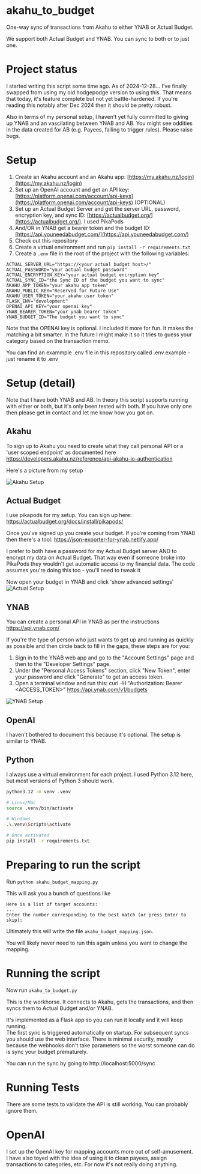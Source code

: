 # akahu_to_budget
One-way sync of transactions from Akahu to either YNAB or Actual Budget.

We support both Actual Budget and YNAB.  You can sync to both or to just one.

# Project status

I started writing this script some time ago. As of 2024-12-28... I've finally swapped from using my old hodgepodge version to using this.
That means that today, it's feature complete but not yet battle-hardened.  If you're reading this notably after Dec 2024 then it should be pretty robust.

Also in terms of my personal setup, I haven't yet fully committed to giving up YNAB and an vascilating between YNAB and AB.  You might see oddities in the data 
created for AB (e.g. Payees, failing to trigger rules).  Please raise bugs.

# Setup

1. Create an Akahu account and an Akahu app: [https://my.akahu.nz/login](https://my.akahu.nz/login)
2. Set up an OpenAI account and get an API key: [https://platform.openai.com/account/api-keys](https://platform.openai.com/account/api-keys) (OPTIONAL)
3. Set up an Actual Budget Server and get the server URL, password, encryption key, and sync ID: [https://actualbudget.org/](https://actualbudget.org/).  I used PikaPods
4. And/OR in YNAB get a bearer token and the budget ID: [https://api.youneedabudget.com/](https://api.youneedabudget.com/)
5. Check out this repository
6. Create a virtual environment and run `pip install -r requirements.txt`
7. Create a `.env` file in the root of the project with the following variables:
```
ACTUAL_SERVER_URL="https://<your actual budget host>/"
ACTUAL_PASSWORD="your actual budget password"
ACTUAL_ENCRYPTION_KEY="your actual budget encryption key"
ACTUAL_SYNC_ID="the Sync ID of the budget you want to sync"
AKAHU_APP_TOKEN="your akahu app token"
AKAHU_PUBLIC_KEY="Reserved for Future Use"
AKAHU_USER_TOKEN="your akahu user token"
FLASK_ENV="development"
OPENAI_API_KEY="your openai key"
YNAB_BEARER_TOKEN="your ynab bearer token"
YNAB_BUDGET_ID="The budget you want to sync"
```
Note that the OPENAI key is optional.  I included it more for fun.  It makes the matching a bit smarter.  In the future
I might make it so it tries to guess your category based on the transaction memo.

You can find an exammple .env file in this repository called .env.example - just rename it to .env

# Setup (detail)

Note that I have both YNAB and AB.  In theory this script supports running with either or both, but it's only been
tested with both.  If you have only one then please get in contact and let me know how you got on.

## Akahu 
To sign up to Akahu you need to create what they call personal API or a 'user scoped endpoint' as documented here
https://developers.akahu.nz/reference/api-akahu-io-authentication

Here's a picture from my setup

![Akahu Setup](documentation/akahu_setup.png)

## Actual Budget

I use pikapods for my setup.  You can sign up here: https://actualbudget.org/docs/install/pikapods/

Once you've signed up you create your budget.  If you're coming from YNAB then there's a tool: https://json-exporter-for-ynab.netlify.app/

I prefer to both have a password for my Actual Budget server AND to encrypt my data on Actual Budget.  That way even if
someone broke into PikaPods they wouldn't get automatic access to my financial data.  The code assumes you're doing this
too - you'll need to tweak it 

Now open your budget in YNAB and click 'show advanced settings'
![Actual Setup](documentation/actual_setup.png)

## YNAB

You can create a personal API in YNAB as per the instructions https://api.ynab.com/

If you're the type of person who just wants to get up and running as quickly as possible and then circle back to fill in the gaps, these steps are for you:

1. Sign in to the YNAB web app and go to the "Account Settings" page and then to the "Developer Settings" page. 
2. Under the "Personal Access Tokens" section, click "New Token", enter your password and click "Generate" to get an access token.
3. Open a terminal window and run this:
curl -H "Authorization: Bearer <ACCESS_TOKEN>" https://api.ynab.com/v1/budgets

![YNAB Setup](documentation/ynab_setup.png)

## OpenAI

I haven't bothered to document this because it's optional.  The setup is similar to YNAB.

## Python

I always use a virtual environment for each project. I used Python 3.12 here, but most versions of Python 3 should work.

```bash
python3.12 -m venv .venv

# Linux/Mac
source .venv/bin/activate

# Windows
.\.venv\Scripts\activate

# Once activated
pip install -r requirements.txt
```

# Preparing to run the script

Run `python akahu_budget_mapping.py`

This will ask you a bunch of questions like 
```Akahu Account: DAY TO DAY (Connection: Kiwibank)
Here is a list of target accounts:
...
Enter the number corresponding to the best match (or press Enter to skip):
```

Ultimately this will write the file `akahu_budget_mapping.json`.

You will likely never need to run this again unless you want to change the mapping.

# Running the script

Now run `akahu_to_budget.py`

This is the workhorse.  It connects to Akahu, gets the transactions, and then syncs them to Actual Budget and/or YNAB.

It's implemented as a Flask app so you can run it locally and it will keep running.  
The first sync is triggered automatically on startup.  For subsequent syncs you should use the web interface.
There is minimal security, mostly because the webhooks don't take parameters so the worst someone can do is sync your budget prematurely.

You can run the sync by going to http://localhost:5000/sync

# Running Tests

There are some tests to validate the API is still working.  You can probably ignore them.

# OpenAI

I set up the OpenAI key for mapping accounts more out of self-amusement.  I have also toyed with the idea of using it to clean payees, assign transactions to categories, etc.
For now it's not really doing anything.